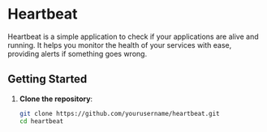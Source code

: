 # Heartbeat

Heartbeat is a simple application to check if your applications are alive and running. It helps you monitor the health of your services with ease, providing alerts if something goes wrong.

## Getting Started

1. **Clone the repository**:
    ```bash
    git clone https://github.com/yourusername/heartbeat.git
    cd heartbeat
    ```
